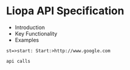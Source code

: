 # Liopa API Specification

* Introduction
* Key Functionality
* Examples

```flowchart
st=>start: Start:>http://www.google.com
```
```bash
api calls
```
